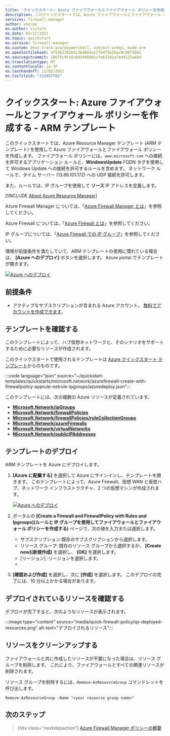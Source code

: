 ```yaml
---
title: 'クイックスタート: Azure ファイアウォールとファイアウォール ポリシーを作成する - Resource Manager テンプレート'
description: このクイックスタートでは、Azure ファイアウォールとファイアウォール ポリシーをデプロイします。
services: firewall-manager
author: vhorne
ms.author: victorh
ms.date: 02/17/2021
ms.topic: quickstart
ms.service: firewall-manager
ms.custom: devx-track-azurepowershell, subject-armqs, mode-arm
ms.openlocfilehash: 4754b2202b5c36d664ac77e4f5626ac9c88f3681
ms.sourcegitcommit: 106f5c9fa5c6d3498dd1cfe63181a7ed4125ae6d
ms.translationtype: HT
ms.contentlocale: ja-JP
ms.lasthandoff: 11/02/2021
ms.locfileid: "131057782"
---
```

# <a name="quickstart-create-an-azure-firewall-and-a-firewall-policy---arm-template"></a>クイックスタート: Azure ファイアウォールとファイアウォール ポリシーを作成する - ARM テンプレート

このクイックスタートでは、Azure Resource Manager テンプレート (ARM テンプレート) を使用して Azure ファイアウォールとファイアウォール ポリシーを作成します。 ファイアウォール ポリシーには、`www.microsoft.com` への接続を許可するアプリケーション ルールと、**WindowsUpdate** FQDN タグを使用して Windows Update への接続を許可するルールを含めます。 ネットワーク ルールで、タイム サーバー (13.86.101.172) への UDP 接続を許可します。

また、ルールでは、IP グループを使用して **ソース** IP アドレスを定義します。

[!INCLUDE [About Azure Resource Manager](../../includes/resource-manager-quickstart-introduction.md)]

Azure Firewall Manager については、「[Azure Firewall Manager とは](overview.md)」を参照してください。

Azure Firewall については、「[Azure Firewall とは](../firewall/overview.md)」を参照してください。

IP グループについては、「[Azure Firewall での IP グループ](../firewall/ip-groups.md)」を参照してください。

環境が前提条件を満たしていて、ARM テンプレートの使用に慣れている場合は、 **[Azure へのデプロイ]** ボタンを選択します。 Azure portal でテンプレートが開きます。

[![Azure へのデプロイ](../media/template-deployments/deploy-to-azure.svg)](https://portal.azure.com/#create/Microsoft.Template/uri/https%3A%2F%2Fraw.githubusercontent.com%2FAzure%2Fazure-quickstart-templates%2Fmaster%2Fquickstarts%2Fmicrosoft.network%2Fazurefirewall-create-with-firewallpolicy-apprule-netrule-ipgroups%2Fazuredeploy.json)

## <a name="prerequisites"></a>前提条件

- アクティブなサブスクリプションが含まれる Azure アカウント。 [無料でアカウントを作成できます](https://azure.microsoft.com/free/?WT.mc_id=A261C142F)。

## <a name="review-the-template"></a>テンプレートを確認する

このテンプレートによって、ハブ仮想ネットワークと、そのシナリオをサポートするために必要なリソースが作成されます。

このクイックスタートで使用されるテンプレートは [Azure クイックスタート テンプレート](https://azure.microsoft.com/resources/templates/azurefirewall-create-with-firewallpolicy-apprule-netrule-ipgroups/)からのものです。

:::code language="json" source="~/quickstart-templates/quickstarts/microsoft.network/azurefirewall-create-with-firewallpolicy-apprule-netrule-ipgroups/azuredeploy.json":::

このテンプレートには、次の複数の Azure リソースが定義されています。

- [**Microsoft.Network/ipGroups**](/azure/templates/microsoft.network/ipGroups)
- [**Microsoft.Network/firewallPolicies**](/azure/templates/microsoft.network/firewallPolicies)
- [**Microsoft.Network/firewallPolicies/ruleCollectionGroups**](/azure/templates/microsoft.network/firewallPolicies/ruleCollectionGroups)
- [**Microsoft.Network/azureFirewalls**](/azure/templates/microsoft.network/azureFirewalls)
- [**Microsoft.Network/virtualNetworks**](/azure/templates/microsoft.network/virtualnetworks)
- [**Microsoft.Network/publicIPAddresses**](/azure/templates/microsoft.network/publicipaddresses)

## <a name="deploy-the-template"></a>テンプレートのデプロイ

ARM テンプレートを Azure にデプロイします。

1. **[Azure に配置する]** を選択して Azure にサインインし、テンプレートを開きます。 このテンプレートによって、Azure Firewall、仮想 WAN と仮想ハブ、ネットワーク インフラストラクチャ、2 つの仮想マシンが作成されます。

   [![Azure へのデプロイ](../media/template-deployments/deploy-to-azure.svg)](https://portal.azure.com/#create/Microsoft.Template/uri/https%3A%2F%2Fraw.githubusercontent.com%2FAzure%2Fazure-quickstart-templates%2Fmaster%2Fquickstarts%2Fmicrosoft.network%2Fazurefirewall-create-with-firewallpolicy-apprule-netrule-ipgroups%2Fazuredeploy.json)

2. ポータルの **[Create a Firewall and FirewallPolicy with Rules and Ipgroups]\(ルールと IP グループを使用してファイアウォールとファイアウォール ポリシーを作成する\)** ページで、次の値を入力または選択します。
   - サブスクリプション:既存のサブスクリプションから選択します。
   - リソース グループ: 既存のリソース グループから選択するか、 **[Create new]\(新規作成\)** を選択し、 **[OK]** を選択します。
   - [リージョン] :リージョンを選択します。
   - [ファイアウォール名]: ファイアウォールの名前を入力します。

3. **[確認および作成]** を選択し、次に **[作成]** を選択します。 このデプロイの完了には、10 分以上かかる場合があります。

## <a name="review-deployed-resources"></a>デプロイされているリソースを確認する

デプロイが完了すると、次のようなリソースが表示されます。

:::image type="content" source="media/quick-firewall-policy/qs-deployed-resources.png" alt-text="デプロイされるリソース":::

## <a name="clean-up-resources"></a>リソースをクリーンアップする

ファイアウォールと共に作成したリソースが不要になった場合は、リソース グループを削除します。 これにより、ファイアウォールとすべての関連リソースが削除されます。

リソース グループを削除するには、`Remove-AzResourceGroup` コマンドレットを呼び出します。

```azurepowershell-interactive
Remove-AzResourceGroup -Name "<your resource group name>"
```

## <a name="next-steps"></a>次のステップ

> [!div class="nextstepaction"]
> [Azure Firewall Manager ポリシーの概要](policy-overview.md)
